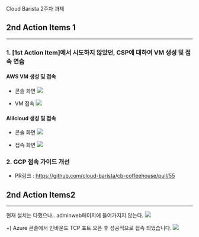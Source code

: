 Cloud Barista 2주차 과제 


## 2nd Action Items 1
----
### 1. [1st Action Item]에서 시도하지 않았던, CSP에 대하여 VM 생성 및 접속 연습

#### AWS VM 생성 및 접속

- 콘솔 화면 
![](https://images.velog.io/images/kyungkoh/post/33e1d8d3-3276-40f5-8625-49833b0fc3ce/%E1%84%89%E1%85%B3%E1%84%8F%E1%85%B3%E1%84%85%E1%85%B5%E1%86%AB%E1%84%89%E1%85%A3%E1%86%BA%202021-08-24%20%E1%84%8B%E1%85%A9%E1%84%92%E1%85%AE%2011.26.21.png)

- VM 접속
![](https://images.velog.io/images/kyungkoh/post/e70a1722-f2a0-4fb6-bdf2-2d954e2d96da/%E1%84%89%E1%85%B3%E1%84%8F%E1%85%B3%E1%84%85%E1%85%B5%E1%86%AB%E1%84%89%E1%85%A3%E1%86%BA%202021-08-24%20%E1%84%8B%E1%85%A9%E1%84%92%E1%85%AE%2011.11.42.png)

#### Alilcloud 생성 및 접속

- 콘솔 화면 
![](https://images.velog.io/images/kyungkoh/post/504dd4fa-41b7-42d0-845d-790167632387/%E1%84%89%E1%85%B3%E1%84%8F%E1%85%B3%E1%84%85%E1%85%B5%E1%86%AB%E1%84%89%E1%85%A3%E1%86%BA%202021-08-24%20%E1%84%8B%E1%85%A9%E1%84%92%E1%85%AE%2011.48.58.png)

- 접속 화면 
![](https://images.velog.io/images/kyungkoh/post/b408bf93-8183-4415-81f7-78e119b63152/%E1%84%89%E1%85%B3%E1%84%8F%E1%85%B3%E1%84%85%E1%85%B5%E1%86%AB%E1%84%89%E1%85%A3%E1%86%BA%202021-08-25%20%E1%84%8B%E1%85%A9%E1%84%8C%E1%85%A5%E1%86%AB%2012.55.42.png)

### 2. GCP 접속 가이드 개선 

- PR링크 : https://github.com/cloud-barista/cb-coffeehouse/pull/55


## 2nd Action Items2
---

현재 설치는 다했으나.. 
adminweb페이지에 들어가지지 않는다.
![](https://images.velog.io/images/kyungkoh/post/3d349596-1092-412d-adc1-e6a62cb28805/%E1%84%89%E1%85%B3%E1%84%8F%E1%85%B3%E1%84%85%E1%85%B5%E1%86%AB%E1%84%89%E1%85%A3%E1%86%BA%202021-08-25%20%E1%84%8B%E1%85%A9%E1%84%8C%E1%85%A5%E1%86%AB%2012.07.13.png)

+) Azure 콘솔에서 인바운드 TCP 포트 오픈 후 성공적으로 접속 되었습니다. 
![](https://images.velog.io/images/kyungkoh/post/467d6f7f-8beb-482a-955f-967b63c3d9c4/%E1%84%89%E1%85%B3%E1%84%8F%E1%85%B3%E1%84%85%E1%85%B5%E1%86%AB%E1%84%89%E1%85%A3%E1%86%BA%202021-08-25%20%E1%84%8B%E1%85%A9%E1%84%92%E1%85%AE%209.28.55.png)
